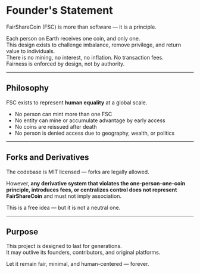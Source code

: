 # Founder's Statement

FairShareCoin (FSC) is more than software — it is a principle.

Each person on Earth receives one coin, and only one.  
This design exists to challenge imbalance, remove privilege, and return value to individuals.  
There is no mining, no interest, no inflation. No transaction fees.  
Fairness is enforced by design, not by authority.

---

## Philosophy

FSC exists to represent **human equality** at a global scale.

- No person can mint more than one FSC
- No entity can mine or accumulate advantage by early access
- No coins are reissued after death
- No person is denied access due to geography, wealth, or politics

---

## Forks and Derivatives

The codebase is MIT licensed — forks are legally allowed.

However, **any derivative system that violates the one-person-one-coin principle, introduces fees, or centralizes control does not represent FairShareCoin** and must not imply association.

This is a free idea — but it is not a neutral one.

---

## Purpose

This project is designed to last for generations.  
It may outlive its founders, contributors, and original platforms.

Let it remain fair, minimal, and human-centered — forever.

